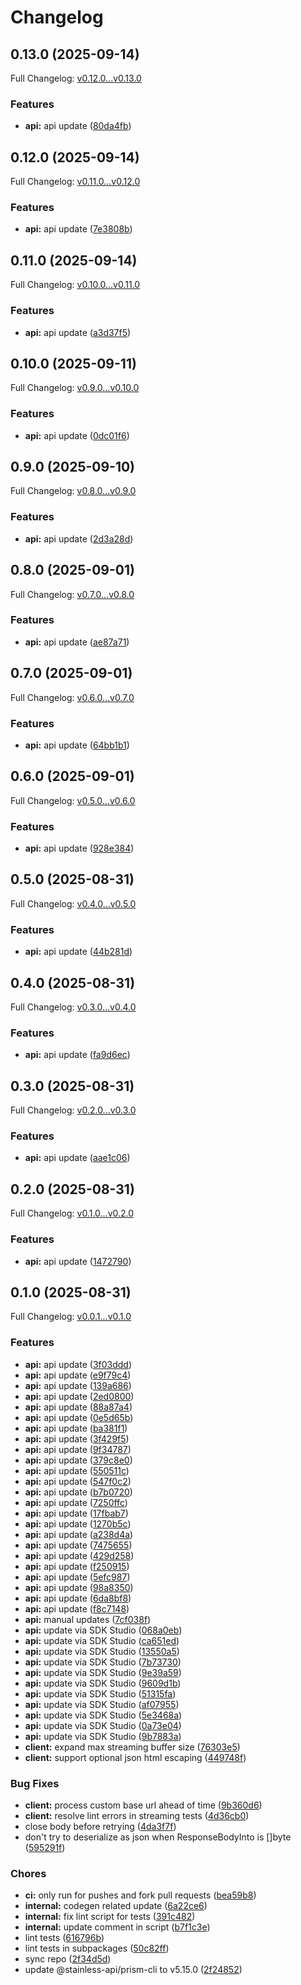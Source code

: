 # Changelog

## 0.13.0 (2025-09-14)

Full Changelog: [v0.12.0...v0.13.0](https://github.com/ABOV3AI/abov3-sdk-go/compare/v0.12.0...v0.13.0)

### Features

- **api:** api update ([80da4fb](https://github.com/ABOV3AI/abov3-sdk-go/commit/80da4fb4ea9c6afb51a7e7135d9f5560ce6f2a6c))

## 0.12.0 (2025-09-14)

Full Changelog: [v0.11.0...v0.12.0](https://github.com/ABOV3AI/abov3-sdk-go/compare/v0.11.0...v0.12.0)

### Features

- **api:** api update ([7e3808b](https://github.com/ABOV3AI/abov3-sdk-go/commit/7e3808ba349dc653174b32b48a1120c18d2975c2))

## 0.11.0 (2025-09-14)

Full Changelog: [v0.10.0...v0.11.0](https://github.com/ABOV3AI/abov3-sdk-go/compare/v0.10.0...v0.11.0)

### Features

- **api:** api update ([a3d37f5](https://github.com/ABOV3AI/abov3-sdk-go/commit/a3d37f5671545866547d351fc21b49809cc8b3c2))

## 0.10.0 (2025-09-11)

Full Changelog: [v0.9.0...v0.10.0](https://github.com/ABOV3AI/abov3-sdk-go/compare/v0.9.0...v0.10.0)

### Features

- **api:** api update ([0dc01f6](https://github.com/ABOV3AI/abov3-sdk-go/commit/0dc01f6695c9b8400a4dc92166c5002bb120cf50))

## 0.9.0 (2025-09-10)

Full Changelog: [v0.8.0...v0.9.0](https://github.com/ABOV3AI/abov3-sdk-go/compare/v0.8.0...v0.9.0)

### Features

- **api:** api update ([2d3a28d](https://github.com/ABOV3AI/abov3-sdk-go/commit/2d3a28df5657845aa4d73087e1737d1fc8c3ce1c))

## 0.8.0 (2025-09-01)

Full Changelog: [v0.7.0...v0.8.0](https://github.com/ABOV3AI/abov3-sdk-go/compare/v0.7.0...v0.8.0)

### Features

- **api:** api update ([ae87a71](https://github.com/ABOV3AI/abov3-sdk-go/commit/ae87a71949994590ace8285a39f0991ef34b664d))

## 0.7.0 (2025-09-01)

Full Changelog: [v0.6.0...v0.7.0](https://github.com/ABOV3AI/abov3-sdk-go/compare/v0.6.0...v0.7.0)

### Features

- **api:** api update ([64bb1b1](https://github.com/ABOV3AI/abov3-sdk-go/commit/64bb1b1ee0cbe153abc6fb7bd9703b47911724d4))

## 0.6.0 (2025-09-01)

Full Changelog: [v0.5.0...v0.6.0](https://github.com/ABOV3AI/abov3-sdk-go/compare/v0.5.0...v0.6.0)

### Features

- **api:** api update ([928e384](https://github.com/ABOV3AI/abov3-sdk-go/commit/928e3843355f96899f046f002b84372281dad0c8))

## 0.5.0 (2025-08-31)

Full Changelog: [v0.4.0...v0.5.0](https://github.com/ABOV3AI/abov3-sdk-go/compare/v0.4.0...v0.5.0)

### Features

- **api:** api update ([44b281d](https://github.com/ABOV3AI/abov3-sdk-go/commit/44b281d0bb39c5022a984ac9d0fca1529ccc0604))

## 0.4.0 (2025-08-31)

Full Changelog: [v0.3.0...v0.4.0](https://github.com/ABOV3AI/abov3-sdk-go/compare/v0.3.0...v0.4.0)

### Features

- **api:** api update ([fa9d6ec](https://github.com/ABOV3AI/abov3-sdk-go/commit/fa9d6ec6472e62f4f6605d0a71a7aa8bf8a24559))

## 0.3.0 (2025-08-31)

Full Changelog: [v0.2.0...v0.3.0](https://github.com/ABOV3AI/abov3-sdk-go/compare/v0.2.0...v0.3.0)

### Features

- **api:** api update ([aae1c06](https://github.com/ABOV3AI/abov3-sdk-go/commit/aae1c06bb5a93a1cd9c589846a84b3f16246f5da))

## 0.2.0 (2025-08-31)

Full Changelog: [v0.1.0...v0.2.0](https://github.com/ABOV3AI/abov3-sdk-go/compare/v0.1.0...v0.2.0)

### Features

- **api:** api update ([1472790](https://github.com/ABOV3AI/abov3-sdk-go/commit/1472790542515f47bd46e2a9e28d8afea024cf9c))

## 0.1.0 (2025-08-31)

Full Changelog: [v0.0.1...v0.1.0](https://github.com/ABOV3AI/abov3-sdk-go/compare/v0.0.1...v0.1.0)

### Features

- **api:** api update ([3f03ddd](https://github.com/ABOV3AI/abov3-sdk-go/commit/3f03dddd5ec0de98f99ce48679077dcae9ceffd6))
- **api:** api update ([e9f79c4](https://github.com/ABOV3AI/abov3-sdk-go/commit/e9f79c4792b21ef64ab0431ffd76f5a71e04d182))
- **api:** api update ([139a686](https://github.com/ABOV3AI/abov3-sdk-go/commit/139a6862d2f0ab0c8ea791663d736868be3e96e6))
- **api:** api update ([2ed0800](https://github.com/ABOV3AI/abov3-sdk-go/commit/2ed0800b2c5b99877e9f7fde669a6c005fad6b77))
- **api:** api update ([88a87a4](https://github.com/ABOV3AI/abov3-sdk-go/commit/88a87a458f56ce0c18b502c73da933f614f56e8b))
- **api:** api update ([0e5d65b](https://github.com/ABOV3AI/abov3-sdk-go/commit/0e5d65b571e7b30dc6347e6730098878ebba3a42))
- **api:** api update ([ba381f1](https://github.com/ABOV3AI/abov3-sdk-go/commit/ba381f1e07aad24e9824df7d53befae2a644f69f))
- **api:** api update ([3f429f5](https://github.com/ABOV3AI/abov3-sdk-go/commit/3f429f5b4be5607433ef5fdc0d5bf67fe590d039))
- **api:** api update ([9f34787](https://github.com/ABOV3AI/abov3-sdk-go/commit/9f347876b35b7f898060c1a5f71c322e95978e3e))
- **api:** api update ([379c8e0](https://github.com/ABOV3AI/abov3-sdk-go/commit/379c8e00197e13aebaf2f2d61277b125f1f90011))
- **api:** api update ([550511c](https://github.com/ABOV3AI/abov3-sdk-go/commit/550511c4c5b5055ac8ff22b7b11731331bd9d088))
- **api:** api update ([547f0c2](https://github.com/ABOV3AI/abov3-sdk-go/commit/547f0c262f2df1ce83eaa7267d68be64bb29b841))
- **api:** api update ([b7b0720](https://github.com/ABOV3AI/abov3-sdk-go/commit/b7b07204bff314da24b1819c128835a43ef64065))
- **api:** api update ([7250ffc](https://github.com/ABOV3AI/abov3-sdk-go/commit/7250ffcba262b916c958ddecc2a42927982db39f))
- **api:** api update ([17fbab7](https://github.com/ABOV3AI/abov3-sdk-go/commit/17fbab73111a3eae488737c69b12370bc69c65f7))
- **api:** api update ([1270b5c](https://github.com/ABOV3AI/abov3-sdk-go/commit/1270b5cd81e6ac769dcd92ade6d877891bf51bd5))
- **api:** api update ([a238d4a](https://github.com/ABOV3AI/abov3-sdk-go/commit/a238d4abd6ed7d15f3547d27a4b6ecf4aec8431e))
- **api:** api update ([7475655](https://github.com/ABOV3AI/abov3-sdk-go/commit/7475655aca577fe4f807c2f02f92171f6a358e9c))
- **api:** api update ([429d258](https://github.com/ABOV3AI/abov3-sdk-go/commit/429d258bb56e9cdeb1528be3944bf5537ac26a96))
- **api:** api update ([f250915](https://github.com/ABOV3AI/abov3-sdk-go/commit/f2509157eaf1b453e741ee9482127cad2e3ace25))
- **api:** api update ([5efc987](https://github.com/ABOV3AI/abov3-sdk-go/commit/5efc987353801d1e772c20edf162b1c75da32743))
- **api:** api update ([98a8350](https://github.com/ABOV3AI/abov3-sdk-go/commit/98a83504f7cfc361e83314c3e79a4e9ff53f0560))
- **api:** api update ([6da8bf8](https://github.com/ABOV3AI/abov3-sdk-go/commit/6da8bf8bfe91d45991fb580753d77c5534fc0b1b))
- **api:** api update ([f8c7148](https://github.com/ABOV3AI/abov3-sdk-go/commit/f8c7148ae56143823186e2675a78e82676154956))
- **api:** manual updates ([7cf038f](https://github.com/ABOV3AI/abov3-sdk-go/commit/7cf038ffae5da1b77e1cef11b5fa166a53b467f2))
- **api:** update via SDK Studio ([068a0eb](https://github.com/ABOV3AI/abov3-sdk-go/commit/068a0eb025010da0c8d86fa1bb496a39dbedcef9))
- **api:** update via SDK Studio ([ca651ed](https://github.com/ABOV3AI/abov3-sdk-go/commit/ca651edaf71d1f3678f929287474f5bc4f1aad10))
- **api:** update via SDK Studio ([13550a5](https://github.com/ABOV3AI/abov3-sdk-go/commit/13550a5c65d77325e945ed99fe0799cd1107b775))
- **api:** update via SDK Studio ([7b73730](https://github.com/ABOV3AI/abov3-sdk-go/commit/7b73730c7fa62ba966dda3541c3e97b49be8d2bf))
- **api:** update via SDK Studio ([9e39a59](https://github.com/ABOV3AI/abov3-sdk-go/commit/9e39a59b3d5d1bd5e64633732521fb28362cc70e))
- **api:** update via SDK Studio ([9609d1b](https://github.com/ABOV3AI/abov3-sdk-go/commit/9609d1b1db7806d00cb846c9914cb4935cdedf52))
- **api:** update via SDK Studio ([51315fa](https://github.com/ABOV3AI/abov3-sdk-go/commit/51315fa2eae424743ea79701e67d44447c44144d))
- **api:** update via SDK Studio ([af07955](https://github.com/ABOV3AI/abov3-sdk-go/commit/af0795543240aefaf04fc7663a348825541c79ed))
- **api:** update via SDK Studio ([5e3468a](https://github.com/ABOV3AI/abov3-sdk-go/commit/5e3468a0aaa5ed3b13e019c3a24e0ba9147d1675))
- **api:** update via SDK Studio ([0a73e04](https://github.com/ABOV3AI/abov3-sdk-go/commit/0a73e04c23c90b2061611edaa8fd6282dc0ce397))
- **api:** update via SDK Studio ([9b7883a](https://github.com/ABOV3AI/abov3-sdk-go/commit/9b7883a144eeac526d9d04538e0876a9d18bb844))
- **client:** expand max streaming buffer size ([76303e5](https://github.com/ABOV3AI/abov3-sdk-go/commit/76303e51067e78e732af26ced9d83b8bad7655c3))
- **client:** support optional json html escaping ([449748f](https://github.com/ABOV3AI/abov3-sdk-go/commit/449748f35a1d8cb6f91dc36d25bf9489f4f371bd))

### Bug Fixes

- **client:** process custom base url ahead of time ([9b360d6](https://github.com/ABOV3AI/abov3-sdk-go/commit/9b360d642cf6f302104308af5622e17099899e5f))
- **client:** resolve lint errors in streaming tests ([4d36cb0](https://github.com/ABOV3AI/abov3-sdk-go/commit/4d36cb09fc9d436734d5dab1c499acaa88568ff7))
- close body before retrying ([4da3f7f](https://github.com/ABOV3AI/abov3-sdk-go/commit/4da3f7f372bad222a189ba3eabcfde3373166ae5))
- don't try to deserialize as json when ResponseBodyInto is []byte ([595291f](https://github.com/ABOV3AI/abov3-sdk-go/commit/595291f6dba6af472f160b9f8e3d145002f43a4a))

### Chores

- **ci:** only run for pushes and fork pull requests ([bea59b8](https://github.com/ABOV3AI/abov3-sdk-go/commit/bea59b886800ef555f89c47a9256d6392ed2e53d))
- **internal:** codegen related update ([6a22ce6](https://github.com/ABOV3AI/abov3-sdk-go/commit/6a22ce6df155f5003e80b8a75686a9e513a5568a))
- **internal:** fix lint script for tests ([391c482](https://github.com/ABOV3AI/abov3-sdk-go/commit/391c482148ed0a77c4ad52807abeb2d540b56797))
- **internal:** update comment in script ([b7f1c3e](https://github.com/ABOV3AI/abov3-sdk-go/commit/b7f1c3e16935c71e243004b8f321d661cd8e9474))
- lint tests ([616796b](https://github.com/ABOV3AI/abov3-sdk-go/commit/616796b761704bde6be5c6c2428f28c79c7f05ff))
- lint tests in subpackages ([50c82ff](https://github.com/ABOV3AI/abov3-sdk-go/commit/50c82ff0757c973834b68adc22566b70f767b611))
- sync repo ([2f34d5d](https://github.com/ABOV3AI/abov3-sdk-go/commit/2f34d5d53e56e9cdc3df99be7ee7efc83dd977a3))
- update @stainless-api/prism-cli to v5.15.0 ([2f24852](https://github.com/ABOV3AI/abov3-sdk-go/commit/2f2485216d4f4891d1fbfbc23ff8410c2f35152a))

